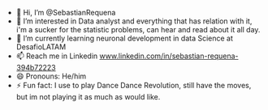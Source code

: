 - 👋 Hi, I’m @SebastianRequena
- 👀 I’m interested in Data analyst and everything that has relation with it, i'm a sucker for the statistic problems, can hear and read about it all day.
- 🌱 I’m currently learning neuronal development in data Science at DesafioLATAM
- 📫 Reach me in Linkedin www.linkedin.com/in/sebastian-requena-394b72223
- 😄 Pronouns: He/him
- ⚡ Fun fact: I use to play Dance Dance Revolution, still have the moves, but im not playing it as much as would like.  

<!---
SebastianRequena/SebastianRequena is a ✨ special ✨ repository because its `README.md` (this file) appears on your GitHub profile.
You can click the Preview link to take a look at your changes.
--->
